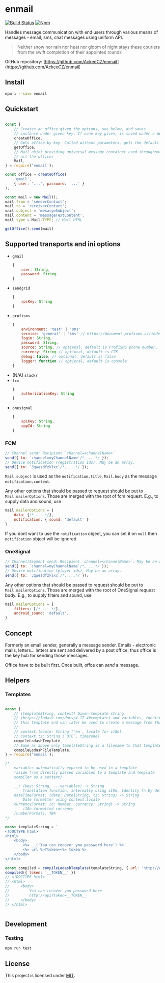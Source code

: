 # enmail

[![Build Status](https://travis-ci.org/AckeeCZ/enmail.svg?branch=master)](https://travis-ci.org/AckeeCZ/enmail)
[![Npm](https://img.shields.io/npm/v/enmail.svg?style=flat-square)](https://www.npmjs.com/package/enmail)

Handles message communication with end users through various means of messages - email, sms, chat messages using uniform API.

> Neither snow nor rain nor heat nor gloom of night stays these couriers from the swift completion of their appointed rounds

GitHub repository: [https://github.com/AckeeCZ/enmail](https://github.com/AckeeCZ/enmail)

## Install

```bash
npm i --save enmail
```

## Quickstart

```javascript

const {
    // Creates an office given the options, see below, and saves
    // instance under given key. If none key given, is saved under a default name.
    createOffice,
    // Gets office by key. Called without parameters, gets the default instance.
    getOffice,
    // Mail objet providing universal message container used throughout
    // all the offices
    Mail,
} = require('enmail');

const office = createOffice(
    'gmail',
    { user: '...', password: '...' }
);

const mail = new Mail();
mail.from = 'senderContact';
mail.to = 'receiverContact';
mail.subject = 'mesasgeSubject';
mail.content = 'messageTextContent';
mail.type = Mail.TYPE; // Mail.HTML

getOffice().send(mail)
```


## Supported transports and ini options

 - `gmail`
    ```js
    {
        user: String,
        password: String
    }
    ```
 - `sendgrid`
    ```js
    {
        apiKey: String
    }
    ```
 - `profisms`
    ```javascript
    {
        environment: 'test' | 'sms'
        service: 'general' | 'sms' // https://document.profisms.cz/index.php?CTRL=api_common
        login: String,
        password: String,
        source: String, // optional, default is ProfiSMS phone number, possible values are registered phone number or registered text ID, https://document.profisms.cz/index.php?CTRL=api_sms
        currency: String // optional, default is CZK
        debug: false, // optional, default is false
        logger: function // optional, default is console
    }
    ```
 - (N/A) `slack?`
 - `fcm`
    ```js
    {
        authorizationKey: String
    }
    ```
- `onesignal`
    ```js
    {
        apiKey: String,
        appId: String
    }
    ```

### FCM

```js
// Channel send: Recipient `channel=<channelName>`
send({ to: `channel=myChannelName`/*, ...*/ });
// Device notification (registration ids). May be an array.
send({ to: `3qwesdfzklxc`/*, ...*/ });
```
`Mail.subject` is used as the `notification.title`, `Mail.body` as the message `notification.content`.

Any other options that should be passed to request should be put to `Mail.mailerOptions`. Those are merged with the root of fcm request. E.g., to supply data and sound, use
```js
mail.mailerOptions = {
    data: {/* ... */},
    notification: { sound: 'default' }
}
```

If you dont want to use the `notification` object, you can set it on `null` then `notification` object will be ignored.

### OneSignal

```js
// Channel/Segment send: Recipient `channel=<channelName>`. May be an array.
send({ to: `channel=myChannelName`/*, ...*/ });
// Device notification (player ids). May be an array.
send({ to: `3qwesdfzklxc`/*, ...*/ });
```
Any other options that should be passed to request should be put to `Mail.mailerOptions`. Those are merged with the root of OneSignal request body. E.g., to supply filters and sound, use
```js
mail.mailerOptions = {
    filters: [/* ... */],
    android_sound: 'default',
}
```



## Concept

Formerly an email sender, generally a message sender. Emails - electronic mails, letters... letters are sent and delivered by a post office, thus office is the key hub for sending those messages.

Office have to be built first. Once built, offce can _send_ a message.


## Helpers


### Templates

```javascript

const {
    // (templateString, context) Given template string
    // (https://lodash.com/docs/4.17.4#template) and variables, function compiles
    // this template and can later be used to create a message from that template
    //
    // context.locale: String (`en`, locale for i18n)
    // context.tz: String (`UTC`, timezone)
    compileLodashTemplate,
    // Same as above only templateString is a filename to that template
    compileLodashFileTemplate,
} = require('enmail');

/*
    variables automatically exposed to be used in a template
    (aside from directly passed variables to a template and template
    compiler as a context)

    __: (key: String, ...variables) -> String
        Translation function, internally using i18n. Identity fn by default.
    dateTimeFormat: (date: Date|String, tz: String) -> String
        Date formatter using context.locale
    currencyFormat: (n: Number, currency: String) -> String
        i18n-formatted currency
    [numberFormat]: TBA
*/

const templateString = `
<!DOCTYPE html>
<html>
    <body>
        <%= __('You can recover you password here') %>
        <%= url %>?token=<%= token %>
    </body>
</html>
`
const compiled = compileLodashTemplate(templateString, { url: 'http://api' })
compiled({ token: '__TOKEN__' })
// <!DOCTYPE html>
// <html>
//     <body>
//         You can recover you password here
//         http://api?token=__TOKEN__
//     </body>
// </html>



```

## Development

### Testing

```bash
npm run test
```

## License

This project is licensed under [MIT](./LICENSE).
